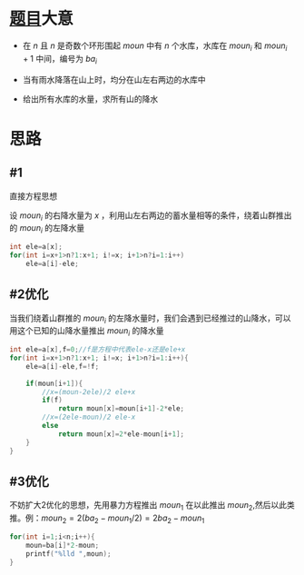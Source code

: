 # [题目](https://www.luogu.com.cn/problem/AT_abc133_d)大意

* 在 $n$ 且 $n$ 是奇数个环形围起 $moun$ 中有 $n$ 个水库，水库在 $moun_i$ 和 $moun_i+1$ 中间，编号为 $ba_i$

* 当有雨水降落在山上时，均分在山左右两边的水库中

* 给出所有水库的水量，求所有山的降水

# 思路

## #1
直接方程思想

设 $moun_i$ 的右降水量为 $x$ ，利用山左右两边的蓄水量相等的条件，绕着山群推出的 $moun_i$ 的左降水量

```cpp
int ele=a[x];
for(int i=x+1>n?1:x+1; i!=x; i+1>n?i=1:i++)
	ele=a[i]-ele;
```

## #2优化

当我们绕着山群推的 $moun_i$ 的左降水量时，我们会遇到已经推过的山降水，可以用这个已知的山降水量推出 $moun_i$ 的降水量

```cpp
int ele=a[x],f=0;//f是方程中代表ele-x还是ele+x
for(int i=x+1>n?1:x+1; i!=x; i+1>n?i=1:i++){
	ele=a[i]-ele,f=!f;
   
	if(moun[i+1]){
		//x=(moun-2ele)/2 ele+x
		if(f)
			return moun[x]=moun[i+1]-2*ele;
		//x=(2ele-moun)/2 ele-x
		else
			return moun[x]=2*ele-moun[i+1];
	}
}
```


## #3优化

不妨扩大2优化的思想，先用暴力方程推出 $moun_1$ 在以此推出 $moun_2$,然后以此类推。例：$moun_2 = 2(ba_2-moun_1/2) = 2ba_2-moun_1$

```cpp
for(int i=1;i<n;i++){
	moun=ba[i]*2-moun;
	printf("%lld ",moun);
}
```
